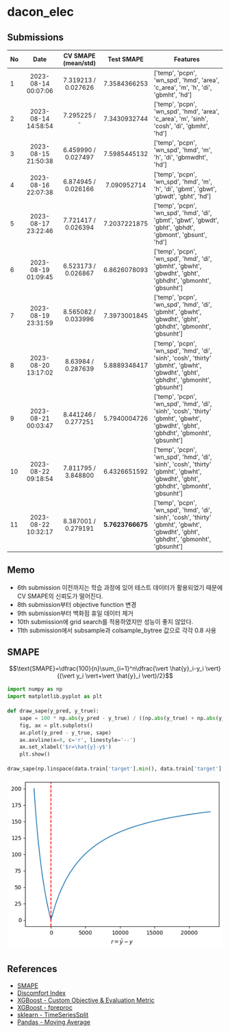 # dacon_elec
## Submissions
| No |         Date         | CV SMAPE (mean/std) |    Test SMAPE    | Features                                                                                                                             |
|----|:--------------------:|:-------------------:|:----------------:|--------------------------------------------------------------------------------------------------------------------------------------|
| 1  | 2023-08-14 00:07:06  | 7.319213 / 0.027626 |   7.3584366253   | ['temp', 'pcpn', 'wn_spd', 'hmd', 'area', 'c_area', 'm', 'h', 'di', 'gbmht', 'hd']                                                   |
| 2  | 2023-08-14 14:58:54  |    7.295225 / -     |   7.3430932744   | ['temp', 'pcpn', 'wn_spd', 'hmd', 'area', 'c_area', 'm', 'sinh', 'cosh', 'di', 'gbmht', 'hd']                                        |
| 3  | 2023-08-15 21:50:38  | 6.459990 / 0.027497 |   7.5985445132   | ['temp', 'pcpn', 'wn_spd', 'hmd', 'm', 'h', 'di', 'gbmwdht', 'hd']                                                                   |
| 4  | 2023-08-16 22:07:38  | 6.874945 / 0.026166 |   7.090952714    | ['temp', 'pcpn', 'wn_spd', 'hmd', 'm', 'h', 'di', 'gbmt', 'gbwt', 'gbwdt', 'gbht', 'hd']                                             |
| 5  | 2023-08-17 23:22:46  | 7.721417 / 0.026394 |   7.2037221875   | ['temp', 'pcpn', 'wn_spd', 'hmd', 'di', 'gbmt', 'gbwt', 'gbwdt', 'gbht', 'gbhdt', 'gbmont', 'gbsunt', 'hd']                          |
| 6  | 2023-08-19 01:09:45  | 6.523173 / 0.026867 |   6.8626078093   | ['temp', 'pcpn', 'wn_spd', 'hmd', 'di', 'gbmht', 'gbwht', 'gbwdht', 'gbht', 'gbhdht', 'gbmonht', 'gbsunht']                          |
| 7  | 2023-08-19 23:31:59  | 8.565082 / 0.033996 |   7.3973001845   | ['temp', 'pcpn', 'wn_spd', 'hmd', 'di', 'gbmht', 'gbwht', 'gbwdht', 'gbht', 'gbhdht', 'gbmonht', 'gbsunht']                          |
| 8  | 2023-08-20 13:17:02  | 8.63984 / 0.287639  |   5.8889348417   | ['temp', 'pcpn', 'wn_spd', 'hmd', 'di', 'sinh', 'cosh', 'thirty' 'gbmht', 'gbwht', 'gbwdht', 'gbht', 'gbhdht', 'gbmonht', 'gbsunht'] |
| 9  | 2023-08-21 00:03:47	 | 8.441246 / 0.277251 |   5.7940004726   | ['temp', 'pcpn', 'wn_spd', 'hmd', 'di', 'sinh', 'cosh', 'thirty' 'gbmht', 'gbwht', 'gbwdht', 'gbht', 'gbhdht', 'gbmonht', 'gbsunht'] |
| 10 | 2023-08-22 09:18:54	 | 7.811795 / 3.848800 |   6.4326651592   | ['temp', 'pcpn', 'wn_spd', 'hmd', 'di', 'sinh', 'cosh', 'thirty' 'gbmht', 'gbwht', 'gbwdht', 'gbht', 'gbhdht', 'gbmonht', 'gbsunht'] |
| 11 | 2023-08-22 10:32:17	 | 8.387001 / 0.279191 | **5.7623766675** | ['temp', 'pcpn', 'wn_spd', 'hmd', 'di', 'sinh', 'cosh', 'thirty' 'gbmht', 'gbwht', 'gbwdht', 'gbht', 'gbhdht', 'gbmonht', 'gbsunht'] |

## Memo
- 6th submission 이전까지는 학습 과정에 있어 테스트 데이터가 활용되었기 때문에 CV SMAPE의 신뢰도가 떨어진다.
- 8th submission부터 objective function 변경
- 9th submission부터 백화점 휴일 데이터 제거
- 10th submission에 grid search를 적용하였지만 성능이 좋지 않았다.
- 11th submission에서 subsample과 colsample_bytree 값으로 각각 0.8 사용

## SMAPE
$$\text{SMAPE}=\dfrac{100}{n}\sum_{i=1}^n\dfrac{\vert \hat{y}_i-y_i \vert}{(\vert y_i \vert+\vert \hat{y}_i \vert)/2}$$
```python
import numpy as np
import matplotlib.pyplot as plt

def draw_sape(y_pred, y_true):
    sape = 100 * np.abs(y_pred - y_true) / ((np.abs(y_true) + np.abs(y_pred)) / 2)
    fig, ax = plt.subplots()
    ax.plot(y_pred - y_true, sape)
    ax.axvline(x=0, c='r', linestyle='--')
    ax.set_xlabel('$r=\hat{y}-y$')
    plt.show()

draw_sape(np.linspace(data.train['target'].min(), data.train['target'].max(), 1000), data.train['target'].mean())
```
![](./figures/smape.png)

## References
- [SMAPE](https://en.wikipedia.org/wiki/Symmetric_mean_absolute_percentage_error)
- [Discomfort Index](https://news.samsungdisplay.com/32491)
- [XGBoost - Custom Objective & Evaluation Metric](https://xgboost.readthedocs.io/en/stable/tutorials/custom_metric_obj.html)
- [XGBoost - fpreproc](https://xgboost.readthedocs.io/en/stable/python/examples/cross_validation.html)
- [sklearn - TimeSeriesSplit](https://scikit-learn.org/stable/modules/generated/sklearn.model_selection.TimeSeriesSplit.html)
- [Pandas - Moving Average](https://pandas.pydata.org/docs/reference/api/pandas.DataFrame.rolling.html)
